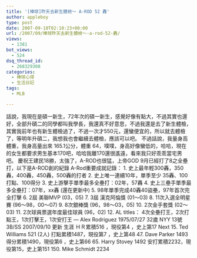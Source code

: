 ```yaml
---
title: '[棒球]昨天去新生體檢～ A-ROD 52 轟'
author: appleboy
type: post
date: 2007-09-10T02:10:23+00:00
url: /2007/09/棒球昨天去新生體檢～-a-rod-52-轟/
views:
  - 1381
bot_views:
  - 524
dsq_thread_id:
  - 268329308
categories:
  - 棒球心得
  - 生活日記
tags:
  - MLB

---
```

話說，我現在是碩一新生，72年次的碩一新生，感覺好像有點大，不過其實也還好，全部升碩二的同學都叫我學長，我還真不好意思，不過我還是去了新生體檢，其實我前年也有新生體檢過了，不過一次才550元，還蠻便宜的，所以就去體檢了，等明年升碩二，我想我也會繼續去體檢，應該可以吧。 不過話說，我量身高體重，我身高量出來 165.1公分，體重 64，噗噗，身高好像蠻低的，哈哈，現在的女生都要求男生基本170吧，哈哈我離170還很遙遠，看來我只好乖乖當宅男吧。 慶祝王建民18勝，太強了，A-ROD也很猛，上帝GOD 9月已經打了8之全壘打，以下是A-ROD創的紀錄 A-Rod重要成就記錄： 1. 史上最年輕300轟，350轟，400轟，450轟，500轟的打者 2. 史上唯一連續10年，單季至少 35轟、100打點、100得分 3. 史上游擊手單季最多全壘打：02年，57轟 4. 史上三壘手單季最多全壘打：07年，xx轟 (還在更新中) 5. 98年單季完成40轟40盜壘，97年首次完全打擊 6. 2屆 美聯MVP (03，05) 7. 3屆 漢克阿倫獎 (01～03) 8. 11次入選全明星賽 (96～98，00～07) 9. 8次銀棒獎 (96，98～03，05) 10. 2次金手套獎 (02～03) 11. 2次球員票選年度最佳球員 (96，02) 12. AL titles： 4次全壘打王，2次打點王，1次打擊王，1次安打王 &#8212; Alex Rodriguez 1975/07/27 32歲 NYY 13號 3B/SS 2007/09/10 更新 生涯 ＨＲ累積516 ，現役第4 ，史上第17 Next 15. Ted Williams 521 (2人) 打點累積1487，現役第7 ，史上第48 47. Dave Parker 1493 得分累積1490，現役第6 ，史上第66 65. Harry Stovey 1492 安打累積2232，現役第15，史上第151 150. Mike Schmidt 2234